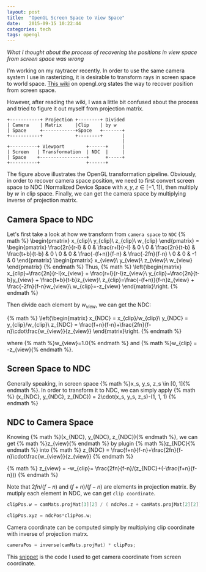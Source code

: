 ```yaml
---
layout: post
title:  "OpenGL Screen Space to View Space"
date:   2015-09-15 10:22:44
categories: tech
tags: opengl
---
```

*What I thought about the process of recovering the positions in view space from screen space was wrong*

I'm working on my raytracer recently. In order to use the same camera system I use in rasterizing, it is desirable to transform rays in screen space to world space. [This wiki](https://www.opengl.org/wiki/Compute_eye_space_from_window_space) on opengl.org states the way to recover position from screen space. 

However, after reading the wiki, I was a little bit confused about the process and tried to figure it out myself from projection matrix. 

```
+-----------+ Projection +--------+ Divided
| Camera    | Matrix     |Clip    | by w   
| Space     +------------+Space   +-------+
+-----------+            +--------+       |
                                          |
+----------+ Viewport        +------+     |
| Screen   | Transformation  | NDC  |     |
| Space    +-----------------+      +-----+
+----------+                 +------+      

```

The figure above illustrates the OpenGL transformation pipeline. Obviously, in order to recover camera space position, we need to first convert screen space to NDC (Normalized Device Space with $x,y,z \in [-1, 1]$), then multiply by $w$ in clip space. Finally, we can get the camera space by multiplying inverse of projection matrix. 



Camera Space to NDC
---

Let's first take a look at how we transform from `camera space` to `NDC`
{% math %}
\begin{pmatrix}
x_{clip}\\
y_{clip}\\
z_{clip}\\
w_{clip}
\end{pmatrix} =
\begin{pmatrix}
\frac{2n}{r-l} & 0 & \frac{r+l}{r-l} & 0 \\ 
0 & \frac{2n}{t-b} & \frac{t+b}{t-b} & 0 \\ 
0 & 0 & \frac{-(f+n)}{f-n} & \frac{-2fn}{f-n} \\ 
0 & 0 &  -1 & 0
\end{pmatrix}
\begin{pmatrix}
x_{view}\\
y_{view}\\
z_{view}\\
w_{view}
\end{pmatrix}
{% endmath %}
Thus,
{% math %}
\left\{\begin{matrix}
x_{clip}=\frac{2n}{r-l}x_{view} + \frac{r+l}{r-l}z_{view}\\
y_{clip}=\frac{2n}{t-b}y_{view} + \frac{t+b}{t-b}z_{view}\\
z_{clip}=\frac{-(f+n)}{f-n}z_{view} + \frac{-2fn}{f-n}w_{view}\\
w_{clip}=-z_{view}
\end{matrix}\right.
{% endmath %}

Then divide each element by $w_{view}$, we can get the NDC:

{% math %}
\left\{\begin{matrix}
x_{NDC} = x_{clip}/w_{clip}\\
y_{NDC} = y_{clip}/w_{clip}\\
z_{NDC} = \frac{f+n}{f-n}+\frac{2fn}{f-n}\cdot\frac{w_{view}}{z_{view}}
\end{matrix}\right.
{% endmath %}

where {% math %}w_{view}=1.0{% endmath %} and {% math %}w_{clip} = -z_{view}{% endmath %}. 

Screen Space to NDC
---

Generally speaking, in screen space {% math %}x_s, y_s, z_s \in [0, 1]{% endmath %}. In order to transform it to NDC, we can simply apply 
{% math %}
(x_{NDC}, y_{NDC}, z_{NDC}) = 2\cdot(x_s, y_s, z_s)-(1, 1, 1)
{% endmath %}

NDC to Camera Space
---

Knowing {% math %}(x_{NDC}, y_{NDC}, z_{NDC}){% endmath %}, we can get {% math %}z_{view}{% endmath %} by plugin {% math %}z_{NDC}{% endmath %} into 
{% math %}
z_{NDC} = \frac{f+n}{f-n}+\frac{2fn}{f-n}\cdot\frac{w_{view}}{z_{view}}
{% endmath %}


{% math %}
z_{view} = -w_{clip}= \frac{2fn}{f-n}/(z_{NDC}+(-\frac{f+n}{f-n}))
{% endmath %}

Note that $2fn/(f-n)$ and $(f+n)/(f-n)$ are elements in projection matrix. 
By mutiply each element in NDC, we can get `clip coordinate`.

```C
clipPos.w = camMats.projMat[3][2] / ( ndcPos.z + camMats.projMat[2][2]);

clipPos.xyz = ndcPos*clipPos.w;
```
Camera coordinate can be computed simply by multiplying clip coordinate with inverse of projection matrx.
```C
cameraPos = inverse(camMats.projMat) * clipPos;
```

This [snippet](https://gist.github.com/v3c70r/21312f645a6ab6746cc1) is the code I used to get camera coordinate from screen coordinate.


